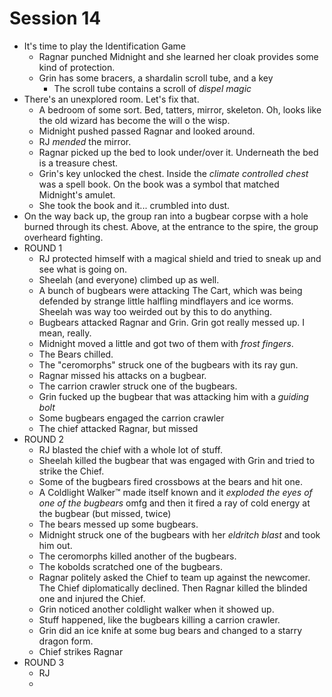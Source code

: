 # Session 14

* It's time to play the Identification Game
	* Ragnar punched Midnight and she learned her cloak provides some kind of protection.
	* Grin has some bracers, a shardalin scroll tube, and a key
		* The scroll tube contains a scroll of _dispel magic_
* There's an unexplored room. Let's fix that.
	* A bedroom of some sort. Bed, tatters, mirror, skeleton. Oh, looks like the old wizard has become the will o the wisp.
	* Midnight pushed passed Ragnar and looked around.
	* RJ _mended_ the mirror.
	* Ragnar picked up the bed to look under/over it. Underneath the bed is a treasure chest.
	* Grin's key unlocked the chest. Inside the _climate controlled chest_ was a spell book. On the book was a symbol that matched Midnight's amulet.
	* She took the book and it... crumbled into dust.
* On the way back up, the group ran into a bugbear corpse with a hole burned through its chest. Above, at the entrance to the spire, the group overheard fighting.
* ROUND 1
	* RJ protected himself with a magical shield and tried to sneak up and see what is going on.
	* Sheelah (and everyone) climbed up as well.
	* A bunch of bugbears were attacking The Cart, which was being defended by strange little halfling mindflayers and ice worms. Sheelah was way too weirded out by this to do anything.
	* Bugbears attacked Ragnar and Grin. Grin got really messed up. I mean, really.
	* Midnight moved a little and got two of them with _frost fingers_.
	* The Bears chilled.
	* The "ceromorphs" struck one of the bugbears with its ray gun.
	* Ragnar missed his attacks on a bugbear.
	* The carrion crawler struck one of the bugbears.
	* Grin fucked up the bugbear that was attacking him with a _guiding bolt_
	* Some bugbears engaged the carrion crawler
	* The chief attacked Ragnar, but missed
* ROUND 2
	* RJ blasted the chief with a whole lot of stuff.
	* Sheelah killed the bugbear that was engaged with Grin and tried to strike the Chief.
	* Some of the bugbears fired crossbows at the bears and hit one.
	* A Coldlight Walker:tm: made itself known and it _exploded the eyes of one of the bugbears_ omfg and then it fired a ray of cold energy at the bugbear (but missed, twice)
	* The bears messed up some bugbears.
	* Midnight struck one of the bugbears with her _eldritch blast_ and took him out.
	* The ceromorphs killed another of the bugbears.
	* The kobolds scratched one of the bugbears.
	* Ragnar politely asked the Chief to team up against the newcomer. The Chief diplomatically declined. Then Ragnar killed the blinded one and injured the Chief.
	* Grin noticed another coldlight walker when it showed up.
	* Stuff happened, like the bugbears killing a carrion crawler.
	* Grin did an ice knife at some bug bears and changed to a starry dragon form.
	* Chief strikes Ragnar
* ROUND 3
	* RJ 
	* 
<!--stackedit_data:
eyJoaXN0b3J5IjpbLTE4NjY1NzEzNzAsMTE5MDUwOTMwLDgxND
QwMDAyNSwtMTgzMTUwODAxNywtNzUwMDY0MjY5LDU0NzcxMDk3
MiwxOTUzMzA5MzI2LDExNTI3MzQwMDcsLTE4MDA2MjAzNF19
-->